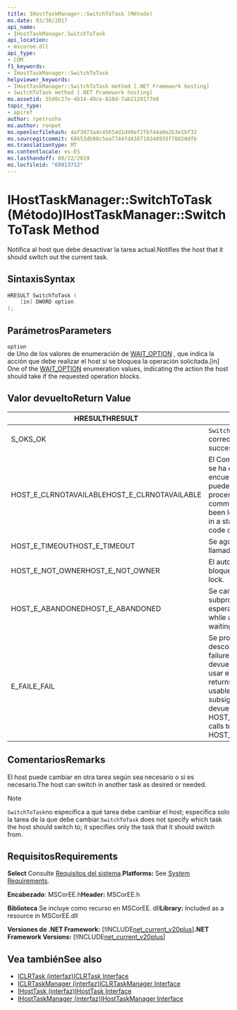```yaml
---
title: IHostTaskManager::SwitchToTask (Método)
ms.date: 03/30/2017
api_name:
- IHostTaskManager.SwitchToTask
api_location:
- mscoree.dll
api_type:
- COM
f1_keywords:
- IHostTaskManager::SwitchToTask
helpviewer_keywords:
- IHostTaskManager::SwitchToTask method [.NET Framework hosting]
- SwitchToTask method [.NET Framework hosting]
ms.assetid: 35d0c27e-4b14-49ce-810d-7ab2120177e8
topic_type:
- apiref
author: rpetrusha
ms.author: ronpet
ms.openlocfilehash: 4af3d73a4c45654d1d40ef2fbf44a0e2b3e1bf32
ms.sourcegitcommit: 68653db98c5ea7744fd438710248935f70020dfb
ms.translationtype: MT
ms.contentlocale: es-ES
ms.lasthandoff: 08/22/2019
ms.locfileid: "69913712"
---
```

# <a name="ihosttaskmanagerswitchtotask-method"></a><span data-ttu-id="71a70-102">IHostTaskManager::SwitchToTask (Método)</span><span class="sxs-lookup"><span data-stu-id="71a70-102">IHostTaskManager::SwitchToTask Method</span></span>
<span data-ttu-id="71a70-103">Notifica al host que debe desactivar la tarea actual.</span><span class="sxs-lookup"><span data-stu-id="71a70-103">Notifies the host that it should switch out the current task.</span></span>  
  
## <a name="syntax"></a><span data-ttu-id="71a70-104">Sintaxis</span><span class="sxs-lookup"><span data-stu-id="71a70-104">Syntax</span></span>  
  
```cpp  
HRESULT SwitchToTask (  
    [in] DWORD option  
);  
```  
  
## <a name="parameters"></a><span data-ttu-id="71a70-105">Parámetros</span><span class="sxs-lookup"><span data-stu-id="71a70-105">Parameters</span></span>  
 `option`  
 <span data-ttu-id="71a70-106">de Uno de los valores de enumeración de [WAIT_OPTION](../../../../docs/framework/unmanaged-api/hosting/wait-option-enumeration.md) , que indica la acción que debe realizar el host si se bloquea la operación solicitada.</span><span class="sxs-lookup"><span data-stu-id="71a70-106">[in] One of the [WAIT_OPTION](../../../../docs/framework/unmanaged-api/hosting/wait-option-enumeration.md) enumeration values, indicating the action the host should take if the requested operation blocks.</span></span>  
  
## <a name="return-value"></a><span data-ttu-id="71a70-107">Valor devuelto</span><span class="sxs-lookup"><span data-stu-id="71a70-107">Return Value</span></span>  
  
|<span data-ttu-id="71a70-108">HRESULT</span><span class="sxs-lookup"><span data-stu-id="71a70-108">HRESULT</span></span>|<span data-ttu-id="71a70-109">DESCRIPCIÓN</span><span class="sxs-lookup"><span data-stu-id="71a70-109">Description</span></span>|  
|-------------|-----------------|  
|<span data-ttu-id="71a70-110">S_OK</span><span class="sxs-lookup"><span data-stu-id="71a70-110">S_OK</span></span>|<span data-ttu-id="71a70-111">`SwitchToTask`se devolvió correctamente.</span><span class="sxs-lookup"><span data-stu-id="71a70-111">`SwitchToTask` returned successfully.</span></span>|  
|<span data-ttu-id="71a70-112">HOST_E_CLRNOTAVAILABLE</span><span class="sxs-lookup"><span data-stu-id="71a70-112">HOST_E_CLRNOTAVAILABLE</span></span>|<span data-ttu-id="71a70-113">El Common Language Runtime (CLR) no se ha cargado en un proceso o el CLR se encuentra en un estado en el que no puede ejecutar código administrado ni procesar la llamada correctamente.</span><span class="sxs-lookup"><span data-stu-id="71a70-113">The common language runtime (CLR) has not been loaded into a process, or the CLR is in a state in which it cannot run managed code or process the call successfully.</span></span>|  
|<span data-ttu-id="71a70-114">HOST_E_TIMEOUT</span><span class="sxs-lookup"><span data-stu-id="71a70-114">HOST_E_TIMEOUT</span></span>|<span data-ttu-id="71a70-115">Se agotó el tiempo de espera de la llamada.</span><span class="sxs-lookup"><span data-stu-id="71a70-115">The call timed out.</span></span>|  
|<span data-ttu-id="71a70-116">HOST_E_NOT_OWNER</span><span class="sxs-lookup"><span data-stu-id="71a70-116">HOST_E_NOT_OWNER</span></span>|<span data-ttu-id="71a70-117">El autor de la llamada no posee el bloqueo.</span><span class="sxs-lookup"><span data-stu-id="71a70-117">The caller does not own the lock.</span></span>|  
|<span data-ttu-id="71a70-118">HOST_E_ABANDONED</span><span class="sxs-lookup"><span data-stu-id="71a70-118">HOST_E_ABANDONED</span></span>|<span data-ttu-id="71a70-119">Se canceló un evento mientras un subproceso o fibra bloqueados estaba esperando en él.</span><span class="sxs-lookup"><span data-stu-id="71a70-119">An event was canceled while a blocked thread or fiber was waiting on it.</span></span>|  
|<span data-ttu-id="71a70-120">E_FAIL</span><span class="sxs-lookup"><span data-stu-id="71a70-120">E_FAIL</span></span>|<span data-ttu-id="71a70-121">Se produjo un error grave desconocido.</span><span class="sxs-lookup"><span data-stu-id="71a70-121">An unknown catastrophic failure occurred.</span></span> <span data-ttu-id="71a70-122">Cuando un método devuelve E_FAIL, el CLR ya no se puede usar en el proceso.</span><span class="sxs-lookup"><span data-stu-id="71a70-122">When a method returns E_FAIL, the CLR is no longer usable within the process.</span></span> <span data-ttu-id="71a70-123">Las llamadas subsiguientes a métodos de hospedaje devuelven HOST_E_CLRNOTAVAILABLE.</span><span class="sxs-lookup"><span data-stu-id="71a70-123">Subsequent calls to hosting methods return HOST_E_CLRNOTAVAILABLE.</span></span>|  
  
## <a name="remarks"></a><span data-ttu-id="71a70-124">Comentarios</span><span class="sxs-lookup"><span data-stu-id="71a70-124">Remarks</span></span>  
 <span data-ttu-id="71a70-125">El host puede cambiar en otra tarea según sea necesario o si es necesario.</span><span class="sxs-lookup"><span data-stu-id="71a70-125">The host can switch in another task as desired or needed.</span></span>  
  
> [!NOTE]
> <span data-ttu-id="71a70-126">`SwitchToTask`no especifica a qué tarea debe cambiar el host; especifica solo la tarea de la que debe cambiar.</span><span class="sxs-lookup"><span data-stu-id="71a70-126">`SwitchToTask` does not specify which task the host should switch to; it specifies only the task that it should switch from.</span></span>  
  
## <a name="requirements"></a><span data-ttu-id="71a70-127">Requisitos</span><span class="sxs-lookup"><span data-stu-id="71a70-127">Requirements</span></span>  
 <span data-ttu-id="71a70-128">**Select** Consulte [Requisitos del sistema](../../../../docs/framework/get-started/system-requirements.md).</span><span class="sxs-lookup"><span data-stu-id="71a70-128">**Platforms:** See [System Requirements](../../../../docs/framework/get-started/system-requirements.md).</span></span>  
  
 <span data-ttu-id="71a70-129">**Encabezado**: MSCorEE.h</span><span class="sxs-lookup"><span data-stu-id="71a70-129">**Header:** MSCorEE.h</span></span>  
  
 <span data-ttu-id="71a70-130">**Biblioteca** Se incluye como recurso en MSCorEE. dll</span><span class="sxs-lookup"><span data-stu-id="71a70-130">**Library:** Included as a resource in MSCorEE.dll</span></span>  
  
 <span data-ttu-id="71a70-131">**Versiones de .NET Framework:** [!INCLUDE[net_current_v20plus](../../../../includes/net-current-v20plus-md.md)]</span><span class="sxs-lookup"><span data-stu-id="71a70-131">**.NET Framework Versions:** [!INCLUDE[net_current_v20plus](../../../../includes/net-current-v20plus-md.md)]</span></span>  
  
## <a name="see-also"></a><span data-ttu-id="71a70-132">Vea también</span><span class="sxs-lookup"><span data-stu-id="71a70-132">See also</span></span>

- [<span data-ttu-id="71a70-133">ICLRTask (interfaz)</span><span class="sxs-lookup"><span data-stu-id="71a70-133">ICLRTask Interface</span></span>](../../../../docs/framework/unmanaged-api/hosting/iclrtask-interface.md)
- [<span data-ttu-id="71a70-134">ICLRTaskManager (interfaz)</span><span class="sxs-lookup"><span data-stu-id="71a70-134">ICLRTaskManager Interface</span></span>](../../../../docs/framework/unmanaged-api/hosting/iclrtaskmanager-interface.md)
- [<span data-ttu-id="71a70-135">IHostTask (interfaz)</span><span class="sxs-lookup"><span data-stu-id="71a70-135">IHostTask Interface</span></span>](../../../../docs/framework/unmanaged-api/hosting/ihosttask-interface.md)
- [<span data-ttu-id="71a70-136">IHostTaskManager (interfaz)</span><span class="sxs-lookup"><span data-stu-id="71a70-136">IHostTaskManager Interface</span></span>](../../../../docs/framework/unmanaged-api/hosting/ihosttaskmanager-interface.md)
